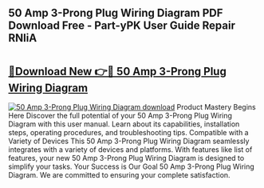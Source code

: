## 50 Amp 3-Prong Plug Wiring Diagram PDF Download Free - Part-yPK User Guide Repair RNliA

# <h2><a href="http://dfjb45z.blite.top/?on=50+Amp+3-Prong+Plug+Wiring+Diagram">🔗Download New 👉🔴 50 Amp 3-Prong Plug Wiring Diagram</a></h2>

[![50 Amp 3-Prong Plug Wiring Diagram download](https://i.imgur.com/lujVjoI.png)](http://dfjb45z.blite.top/?on=50+Amp+3-Prong+Plug+Wiring+Diagram)
Product Mastery Begins Here Discover the full potential of your 50 Amp 3-Prong Plug Wiring Diagram with this user manual. Learn about its capabilities, installation steps, operating procedures, and troubleshooting tips. Compatible with a Variety of Devices This 50 Amp 3-Prong Plug Wiring Diagram seamlessly integrates with a variety of devices and platforms. With features like list of features, your new 50 Amp 3-Prong Plug Wiring Diagram is designed to simplify your tasks. Your Success is Our Goal 50 Amp 3-Prong Plug Wiring Diagram. We are committed to ensuring your complete satisfaction.
